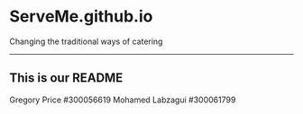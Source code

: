 # ServeMe.github.io
Changing the traditional ways of catering

-----------------------
This is our README
----------------------
Gregory Price  #300056619
Mohamed Labzagui #300061799
